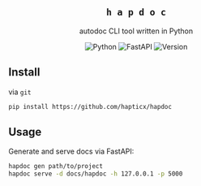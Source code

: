 <div align="center">

## `h a p d o c`
autodoc CLI tool written in Python

![Python](https://img.shields.io/badge/Python%203.10-35497E?style=for-the-badge&logo=python&logoColor=FFF077)
![FastAPI](https://img.shields.io/badge/FastAPI-35497E?style=for-the-badge&logo=fastapi&logoColor=FFF077)
![Version](https://img.shields.io/badge/Hapdoc%200.3-35497E?style=for-the-badge&logo=pypi&logoColor=FFF077)

</div>

## Install
via `git`
```bash
pip install https://github.com/hapticx/hapdoc
```

## Usage
Generate and serve docs via FastAPI:
```bash
hapdoc gen path/to/project
hapdoc serve -d docs/hapdoc -h 127.0.0.1 -p 5000
```

